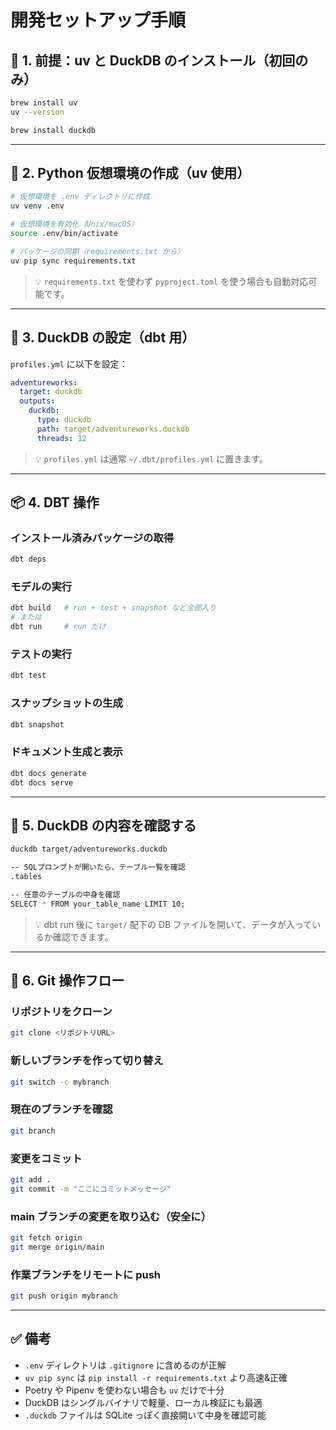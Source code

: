 # 開発セットアップ手順

## 🍺 1. 前提：uv と DuckDB のインストール（初回のみ）

```bash
brew install uv
uv --version

brew install duckdb
```

---

## 🐍 2. Python 仮想環境の作成（uv 使用）

```bash
# 仮想環境を .env ディレクトリに作成
uv venv .env

# 仮想環境を有効化（Unix/macOS）
source .env/bin/activate

# パッケージの同期（requirements.txt から）
uv pip sync requirements.txt
```

> 💡 `requirements.txt` を使わず `pyproject.toml` を使う場合も自動対応可能です。

---

## 🦆 3. DuckDB の設定（dbt 用）

`profiles.yml` に以下を設定：

```yaml
adventureworks:
  target: duckdb
  outputs:
    duckdb:
      type: duckdb
      path: target/adventureworks.duckdb
      threads: 12
```

> 💡 `profiles.yml` は通常 `~/.dbt/profiles.yml` に置きます。

---

## 📦 4. DBT 操作

### インストール済みパッケージの取得

```bash
dbt deps
```

### モデルの実行

```bash
dbt build   # run + test + snapshot など全部入り
# または
dbt run     # run だけ
```

### テストの実行

```bash
dbt test
```

### スナップショットの生成

```bash
dbt snapshot
```

### ドキュメント生成と表示

```bash
dbt docs generate
dbt docs serve
```

---

## 🔎 5. DuckDB の内容を確認する

```bash
duckdb target/adventureworks.duckdb

-- SQLプロンプトが開いたら、テーブル一覧を確認
.tables

-- 任意のテーブルの中身を確認
SELECT * FROM your_table_name LIMIT 10;
```

> 💡 dbt run 後に `target/` 配下の DB ファイルを開いて、データが入っているか確認できます。

---

## 🔀 6. Git 操作フロー

### リポジトリをクローン

```bash
git clone <リポジトリURL>
```

### 新しいブランチを作って切り替え

```bash
git switch -c mybranch
```

### 現在のブランチを確認

```bash
git branch
```

### 変更をコミット

```bash
git add .
git commit -m "ここにコミットメッセージ"
```

### main ブランチの変更を取り込む（安全に）

```bash
git fetch origin
git merge origin/main
```

### 作業ブランチをリモートに push

```bash
git push origin mybranch
```

---

## ✅ 備考

* `.env` ディレクトリは `.gitignore` に含めるのが正解
* `uv pip sync` は `pip install -r requirements.txt` より高速&正確
* Poetry や Pipenv を使わない場合も `uv` だけで十分
* DuckDB はシングルバイナリで軽量、ローカル検証にも最適
* `.duckdb` ファイルは SQLite っぽく直接開いて中身を確認可能
